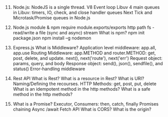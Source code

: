 11. Node.js:
    NodeJS is a single thread.
    V8
    Event loop
    Libuv
    4 main queues in Libuv: timers, IO, check, and close handler queues
    Next Tick and Microtask/Promise queues in Node.js

12. Node.js module & npm
    require
    module.exports/exports
    http
    path
    fs - read/write a file (sync and async)
    stream
    What is npm?
    npm init
    package.json
    npm install –g nodemon


13. Express.js
    What is Middleware?
    Application level middleware: app.all, app.use
    Routing Middleware: app.METHOD and router.METHOD: get, post, delete, and update.
    next(), next('route'), next('err')
    Request object: params, query, and  body
    Response object: send(), json(), sendfile(), and status()
Error-handling middleware

14. Rest API
    What is Rest? What is a resource in Rest? What is URI?
    Naming/Defining the recourses.
    HTTP Methods: get, post, put, delete
    What is an idempotent method in the http methods?
    What is a safe method in the http methods?

15. What is a Promise? Executor, Consumers: then, catch, finally
    Promises chaining
    Async /await
    Fetch API
    What is CORS? What is the origin? 